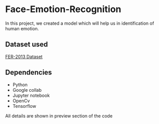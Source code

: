 # Face-Emotion-Recognition
In this project, we created a model which will help us in identification of human emotion.

## Dataset used

[FER-2013 Dataset](https://www.kaggle.com/msambare/fer2013)

## Dependencies

- Python
- Google collab 
- Jupyter notebook
- OpenCv
- Tensorflow

 All details are shown in preview section of the code
